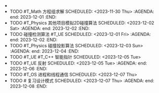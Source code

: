 -
- TODO #T_Math 方程组求解
  SCHEDULED: <2023-11-30 Thu>
  :AGENDA:
  end: 2023-12-01
  :END:
- TODO #T_Physics 其他项目模拟2D碰撞算法
  SCHEDULED: <2023-12-02 Sat>
  :AGENDA:
  end: 2023-12-02
  :END:
- TODO 碰撞检测算法 #T_UE
  SCHEDULED: <2023-12-01 Fri>
  :AGENDA:
  end: 2023-12-02
  :END:
- TODO #T_Physics 碰撞投影算法
  SCHEDULED: <2023-12-03 Sun>
  :AGENDA:
  end: 2023-12-04
  :END:
- TODO #T_UE #T_C++ 智能指针
  SCHEDULED: <2023-12-05 Tue>
- TODO #T_UE 反射
  SCHEDULED: <2023-12-05 Tue>
  :AGENDA:
  end: 2023-12-06
  :END:
- TODO #T_OS 进程和线程通信
  SCHEDULED: <2023-12-07 Thu>
- TODO # 复习设计模式
  SCHEDULED: <2023-12-07 Thu>
  :AGENDA:
  end: 2023-12-08
  :END: